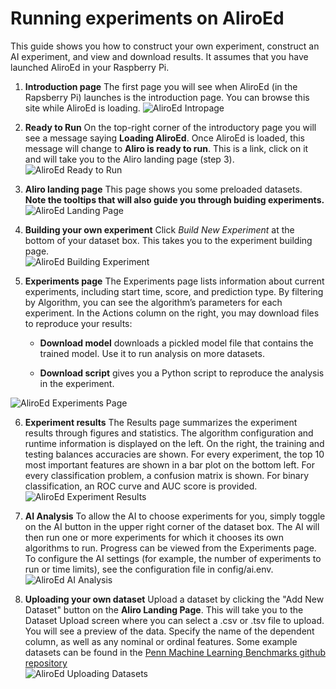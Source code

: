 # Running experiments on AliroEd
This guide shows you how to construct your own experiment, construct an AI experiment, and view and download results. It assumes that you have launched AliroEd in your Raspberry Pi.

1. **Introduction page** The first page you will see when AliroEd (in the Rapsberry Pi) launches is the introduction page. You can browse this site while AliroEd is loading.
![AliroEd Intropage](https://media.githubusercontent.com/media/EpistasisLab/Aliro/master/docs/source/_static/1_aliroed_intropage.png?raw=true "AliroEd Intropage")

2. **Ready to Run** On the top-right corner of the introductory page you will see a message saying **Loading AliroEd**. Once AliroEd is loaded, this message will change to **Aliro is ready to run**. This is a link, click on it and will take you to the Aliro landing page (step 3).  
![AliroEd Ready to Run](https://media.githubusercontent.com/media/EpistasisLab/Aliro/master/docs/source/_static/2_aliroed_readytorun.png?raw=true "AliroEd Ready to Run")

3. **Aliro landing page** This page shows you some preloaded datasets.  
**Note the tooltips that will also guide you through buiding experiments.**  
![AliroEd Landing Page](https://media.githubusercontent.com/media/EpistasisLab/Aliro/master/docs/source/_static/3_aliroed_landingpage.png?raw=true "AliroEd Landing Page")

4. **Building your own experiment** Click _Build New Experiment_ at the bottom of your dataset box. 
This takes you to the experiment building page.  
![AliroEd Building Experiment](https://media.githubusercontent.com/media/EpistasisLab/Aliro/master/docs/source/_static/4_aliroed_buildingownexperiment.png?raw=true "AliroEd Building Experiment")

5. **Experiments page** The Experiments page lists information about current experiments, including start time, score, and prediction type. By filtering by Algorithm, you can see the algorithm’s parameters for each experiment. In the Actions column on the right, you may download files to reproduce your results:  
    * **Download model** downloads a pickled model file that contains the trained model. Use it to run analysis on more datasets.

    * **Download script** gives you a Python script to reproduce the analysis in the experiment.  

![AliroEd Experiments Page](https://media.githubusercontent.com/media/EpistasisLab/Aliro/master/docs/source/_static/5_aliroed_experimentspage.png?raw=true "AliroEd Experiments Page")

6. **Experiment results** The Results page summarizes the experiment results through figures and statistics. The algorithm configuration and runtime information is displayed on the left. On the right, the training and testing balances accuracies are shown. For every experiment, the top 10 most important features are shown in a bar plot on the bottom left. For every classification problem, a confusion matrix is shown. For binary classification, an ROC curve and AUC score is provided.  
![AliroEd Experiment Results](https://media.githubusercontent.com/media/EpistasisLab/Aliro/master/docs/source/_static/6_aliroed_experimentresults.png?raw=true "AliroEd Experiments Results")

7. **AI Analysis** To allow the AI to choose experiments for you, simply toggle on the AI button in the upper right corner of the dataset box. The AI will then run one or more experiments for which it chooses its own algorithms to run. Progress can be viewed from the Experiments page. To configure the AI settings (for example, the number of experiments to run or time limits), see the configuration file in config/ai.env.  
![AliroEd AI Analysis](https://media.githubusercontent.com/media/EpistasisLab/Aliro/master/docs/source/_static/7_aliroed_ai.png?raw=true "AliroEd AI Analysis")

8. **Uploading your own dataset** Upload a dataset by clicking the "Add New Dataset" button on the **Aliro Landing Page**.
This will take you to the Dataset Upload screen where you can select a .csv or .tsv file to upload. 
You will see a preview of the data. 
Specify the name of the dependent column, as well as any nominal or ordinal features.
Some example datasets can be found in the [Penn Machine Learning Benchmarks github repository](https://epistasislab.github.io/pmlb)  
![AliroEd Uploading Datasets](https://media.githubusercontent.com/media/EpistasisLab/Aliro/master/docs/source/_static/7_aliroed_ai.png?raw=true "AliroEd Uploading Datasets")